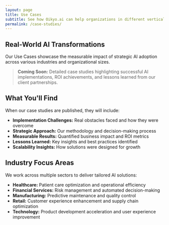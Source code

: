```yaml
---
layout: page
title: Use Cases
subtitle: See how Oikyo.ai can help organizations in different verticals and industries successfully adopt AI technologies and transform their operations
permalink: /case-studies/
---
```


<div class="service-section" markdown="1">

## Real-World AI Transformations

Our Use Cases showcase the measurable impact of strategic AI adoption across various industries and organizational sizes.

> **Coming Soon:** Detailed case studies highlighting successful AI implementations, ROI achievements, and lessons learned from our client partnerships.

</div>

<div class="service-section" markdown="1">

## What You'll Find

When our case studies are published, they will include:

- **Implementation Challenges:** Real obstacles faced and how they were overcome
- **Strategic Approach:** Our methodology and decision-making process
- **Measurable Results:** Quantified business impact and ROI metrics
- **Lessons Learned:** Key insights and best practices identified
- **Scalability Insights:** How solutions were designed for growth

</div>

<div class="service-section" markdown="1">

## Industry Focus Areas

We work across multiple sectors to deliver tailored AI solutions:

- **Healthcare:** Patient care optimization and operational efficiency
- **Financial Services:** Risk management and automated decision-making
- **Manufacturing:** Predictive maintenance and quality control
- **Retail:** Customer experience enhancement and supply chain optimization
- **Technology:** Product development acceleration and user experience improvement

</div>